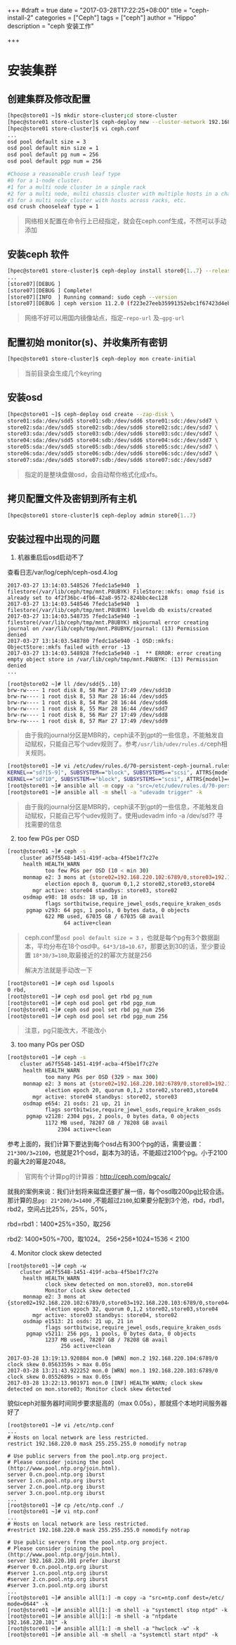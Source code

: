 +++
#draft = true
date = "2017-03-28T17:22:25+08:00"
title = "ceph-install-2"
categories = ["Ceph"]
tags = ["ceph"]
author = "Hippo"
description = "ceph 安装工作"

+++

# 安装集群

## 创建集群及修改配置

```sh
[hpec@store01 ~]$ mkdir store-cluster;cd store-cluster
[hpec@store01 store-cluster]$ ceph-deploy new --cluster-network 192.168.210.0/24 --public-network 192.168.220.0/24 store02 store03 store04
[hpec@store01 store-cluster]$ vi ceph.conf
...
osd pool default size = 3
osd pool default min size = 1
osd pool default pg num = 256
osd pool default pgp num = 256

#Choose a reasonable crush leaf type
#0 for a 1-node cluster.
#1 for a multi node cluster in a single rack
#2 for a multi node, multi chassis cluster with multiple hosts in a chassis
#3 for a multi node cluster with hosts across racks, etc.
osd crush chooseleaf type = 1
```

> 网络相关配置在命令行上已经指定，就会在ceph.conf生成，不然可以手动添加

## 安装ceph 软件

```sh
[hpec@store01 store-cluster]$ ceph-deploy install store0{1..7} --release karken --repo-url http://mirrors.163.com/ceph/rpm-kraken/el7
...
[store07][DEBUG ]
[store07][DEBUG ] Complete!
[store07][INFO  ] Running command: sudo ceph --version
[store07][DEBUG ] ceph version 11.2.0 (f223e27eeb35991352ebc1f67423d4ebc252adb7)
```

> 网络不好可以用国内镜像站点，指定`—repo-url` 及`—gpg-url`

## 配置初始 monitor(s)、并收集所有密钥

```sh
[hpec@store01 store-cluster]$ ceph-deploy mon create-initial
```
> 当前目录会生成几个keyring

## 安装osd

```sh
[hpec@store01 ~]$ ceph-deploy osd create --zap-disk \
store01:sda:/dev/sdd5 store01:sdb:/dev/sdd6 store01:sdc:/dev/sdd7 \
store02:sda:/dev/sdd5 store02:sdb:/dev/sdd6 store02:sdc:/dev/sdd7 \
store03:sda:/dev/sdd5 store03:sdb:/dev/sdd6 store03:sdc:/dev/sdd7 \
store04:sda:/dev/sdd5 store04:sdb:/dev/sdd6 store04:sdc:/dev/sdd7 \
store05:sda:/dev/sdd5 store05:sdb:/dev/sdd6 store05:sdc:/dev/sdd7 \
store06:sda:/dev/sdd5 store06:sdb:/dev/sdd6 store06:sdc:/dev/sdd7 \
store07:sda:/dev/sdd5 store07:sdb:/dev/sdd6 store07:sdc:/dev/sdd7
```

> 指定的是整块盘做osd，会自动帮你格式化成xfs。

## 拷贝配置文件及密钥到所有主机

```sh
[hpec@store01 store-cluster]$ ceph-deploy admin store0{1..7}
```



## 安装过程中出现的问题

1. 机器重启后osd启动不了

查看日志/var/log/ceph/ceph-osd.4.log

```
2017-03-27 13:14:03.548526 7fedc1a5e940  1 filestore(/var/lib/ceph/tmp/mnt.P8UBYK) FileStore::mkfs: omap fsid is already set to 4f2f36bc-4fb6-42a8-9572-824bbc4ec128
2017-03-27 13:14:03.548546 7fedc1a5e940  1 filestore(/var/lib/ceph/tmp/mnt.P8UBYK) leveldb db exists/created
2017-03-27 13:14:03.548735 7fedc1a5e940 -1 filestore(/var/lib/ceph/tmp/mnt.P8UBYK) mkjournal error creating journal on /var/lib/ceph/tmp/mnt.P8UBYK/journal: (13) Permission denied
2017-03-27 13:14:03.548780 7fedc1a5e940 -1 OSD::mkfs: ObjectStore::mkfs failed with error -13
2017-03-27 13:14:03.548928 7fedc1a5e940 -1  ** ERROR: error creating empty object store in /var/lib/ceph/tmp/mnt.P8UBYK: (13) Permission denied
...

[root@store02 ~]# ll /dev/sdd{5..10}
brw-rw---- 1 root disk 8, 58 Mar 27 17:49 /dev/sdd10
brw-rw---- 1 root disk 8, 53 Mar 28 16:44 /dev/sdd5
brw-rw---- 1 root disk 8, 54 Mar 28 16:44 /dev/sdd6
brw-rw---- 1 root disk 8, 55 Mar 28 16:44 /dev/sdd7
brw-rw---- 1 root disk 8, 56 Mar 27 17:49 /dev/sdd8
brw-rw---- 1 root disk 8, 57 Mar 27 17:49 /dev/sdd9
```

> 由于我的journal分区是MBR的，ceph读不到gpt的一些信息，不能触发自动赋权，只能自己写个udev规则了。参考`/usr/lib/udev/rules.d/`ceph相关规则。

```sh
[root@store01 ~]# vi /etc/udev/rules.d/70-persistent-ceph-journal.rules
KERNEL=="sd?[5-9]", SUBSYSTEM=="block", SUBSYSTEMS=="scsi", ATTRS{model}=="PERC H310", OWNER="ceph", GROUP="ceph"
KERNEL=="sd?10", SUBSYSTEM=="block", SUBSYSTEMS=="scsi", ATTRS{model}=="PERC H310", OWNER="ceph", GROUP="ceph"
[root@store01 ~]# ansible all -m copy -a "src=/etc/udev/rules.d/70-persistent-ceph-journal.rules dest=/etc/udev/rules.d/ mode=0644" -k
[root@store01 ~]# ansible all -m shell -a "udevadm trigger" -k
```

> 由于我的journal分区是MBR的，ceph读不到gpt的一些信息，不能触发自动赋权，只能自己写个udev规则了。使用udevadm info -a /dev/sd?? 寻找需要的信息


2. too few PGs per OSD
```sh
[root@store01 ~]# ceph -s
    cluster a67f5548-1451-419f-acba-4f5be1f7c27e
     health HEALTH_WARN
            too few PGs per OSD (10 < min 30)
     monmap e2: 3 mons at {store02=192.168.220.102:6789/0,store03=192.168.220.103:6789/0,store04=192.168.220.104:6789/0}
            election epoch 8, quorum 0,1,2 store02,store03,store04
        mgr active: store04 standbys: store03, store02
     osdmap e98: 18 osds: 18 up, 18 in
            flags sortbitwise,require_jewel_osds,require_kraken_osds
      pgmap v293: 64 pgs, 1 pools, 0 bytes data, 0 objects
            622 MB used, 67035 GB / 67035 GB avail
                  64 active+clean
```

> ceph.conf里`osd pool default size = 3` ，也就是每个pg有3个数据副本，平均分布在18个osd中。`64*3/18=10.67`，那要达到30的话，至少要设置 `18*30/3=180`,取最接近的2的幂次方就是256
>
> 解决方法就是手动改一下

```sh
[root@store01 ~]# ceph osd lspools
0 rbd,
[root@store01 ~]# ceph osd pool get rbd pg_num
[root@store01 ~]# ceph osd pool get rbd pgp_num
[root@store01 ~]# ceph osd pool set rbd pg_num 256
[root@store01 ~]# ceph osd pool set rbd pgp_num 256
```

> 注意，pg只能改大，不能改小

3. too many PGs per OSD

```sh
[root@store01 ~]# ceph -s
    cluster a67f5548-1451-419f-acba-4f5be1f7c27e
     health HEALTH_WARN
            too many PGs per OSD (329 > max 300)
     monmap e2: 3 mons at {store02=192.168.220.102:6789/0,store03=192.168.220.103:6789/0,store04=192.168.220.104:6789/0}
            election epoch 20, quorum 0,1,2 store02,store03,store04
        mgr active: store04 standbys: store02, store03
     osdmap e654: 21 osds: 21 up, 21 in
            flags sortbitwise,require_jewel_osds,require_kraken_osds
      pgmap v2128: 2304 pgs, 2 pools, 0 bytes data, 0 objects
            1172 MB used, 78207 GB / 78208 GB avail
                2304 active+clean
```

参考上面的，我们计算下要达到每个osd占有300个pg的话，需要设置：`21*300/3=2100`，也就是21个osd，副本为3的话，不能超过2100个pg。小于2100的最大2的幂是2048。

> 官网有个计算pg的计算器：http://ceph.com/pgcalc/

 

就我的案例来说：我们计划将来磁盘还要扩展一倍，每个osd取200pg比较合适。那计算的总`pg: 21*200/3=1400` ,不能超过`2100`,如果要分配到3个池，rbd，rbd1，rbd2，空间占比25%，25%，50%，

rbd=rbd1：1400*25%=350，取256

rbd2:	1400*50%=700，取1024。	256+256+1024=1536 < 2100

4. Monitor clock skew detected

```
[root@store01 ~]# ceph -w
    cluster a67f5548-1451-419f-acba-4f5be1f7c27e
     health HEALTH_WARN
            clock skew detected on mon.store03, mon.store04
            Monitor clock skew detected
     monmap e2: 3 mons at {store02=192.168.220.102:6789/0,store03=192.168.220.103:6789/0,store04=192.168.220.104:6789/0}
            election epoch 32, quorum 0,1,2 store02,store03,store04
        mgr active: store03 standbys: store04, store02
     osdmap e1513: 21 osds: 21 up, 21 in
            flags sortbitwise,require_jewel_osds,require_kraken_osds
      pgmap v5211: 256 pgs, 1 pools, 0 bytes data, 0 objects
            1237 MB used, 78207 GB / 78208 GB avail
                 256 active+clean

2017-03-28 13:19:13.920884 mon.0 [WRN] mon.2 192.168.220.104:6789/0 clock skew 0.0563359s > max 0.05s
2017-03-28 13:21:43.922252 mon.0 [WRN] mon.1 192.168.220.103:6789/0 clock skew 0.0552689s > max 0.05s
2017-03-28 13:22:13.901971 mon.0 [INF] HEALTH_WARN; clock skew detected on mon.store03; Monitor clock skew detected
```



貌似ceph对服务器时间同步要求挺高的（max 0.05s），那就搭个本地时间服务器好了

```
[root@store01 ~]# vi /etc/ntp.conf
...
# Hosts on local network are less restricted.
restrict 192.168.220.0 mask 255.255.255.0 nomodify notrap

# Use public servers from the pool.ntp.org project.
# Please consider joining the pool (http://www.pool.ntp.org/join.html).
server 0.cn.pool.ntp.org iburst
server 1.cn.pool.ntp.org iburst
server 2.cn.pool.ntp.org iburst
server 3.cn.pool.ntp.org iburst
...
[root@store01 ~]# cp /etc/ntp.conf ./
[root@store01 ~]# vi ntp.conf
...
# Hosts on local network are less restricted.
#restrict 192.168.220.0 mask 255.255.255.0 nomodify notrap

# Use public servers from the pool.ntp.org project.
# Please consider joining the pool (http://www.pool.ntp.org/join.html).
server 192.168.220.101 prefer iburst
#server 0.cn.pool.ntp.org iburst
#server 1.cn.pool.ntp.org iburst
#server 2.cn.pool.ntp.org iburst
#server 3.cn.pool.ntp.org iburst
...
[root@store01 ~]# ansible all[1:] -m copy -a "src=ntp.conf dest=/etc/ mode=0644" -k
[root@store01 ~]# ansible all[1:] -m shell -a "systemctl stop ntpd" -k
[root@store01 ~]# ansible all[1:] -m shell -a "ntpdate 192.168.220.101" -k
[root@store01 ~]# ansible all[1:] -m shell -a "hwclock -w" -k
[root@store01 ~]# ansible all -m shell -a "systemctl start ntpd" -k

```

